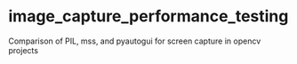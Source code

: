 # image_capture_performance_testing
Comparison of PIL, mss, and pyautogui for screen capture in opencv projects
